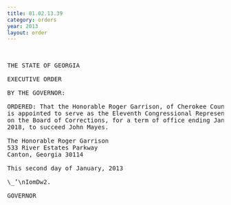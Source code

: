 ```yaml
---
title: 01.02.13.39
category: orders
year: 2013
layout: order
---
```


<pre> 

THE STATE OF GEORGIA

EXECUTIVE ORDER

BY THE GOVERNOR:

ORDERED: That the Honorable Roger Garrison, of Cherokee County, Georgia,
is appointed to serve as the Eleventh Congressional Representative
on the Board of Corrections, for a term of office ending January 1,
2018, to succeed John Mayes.

The Honorable Roger Garrison
533 River Estates Parkway
Canton, Georgia 30114

This second day of January, 2013

\_’\nIomDw2.

GOVERNOR

</pre>
